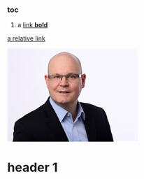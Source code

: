 ### toc

1. a [link **bold**](https://github.com/StefanSchade/StefanSchade/new/master#header-1)

[a relative link](ProjectList.md)


<img src="image01.jpg">

# header 1




